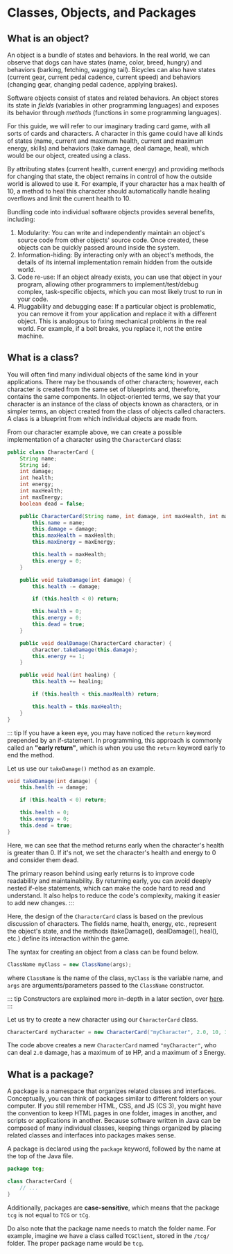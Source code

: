# Classes, Objects, and Packages

## What is an object?
An object is a bundle of states and behaviors. In the real world, we can observe that dogs can have states (name, color, breed, hungry) and behaviors (barking, fetching, wagging tail). Bicycles can also have states (current gear, current pedal cadence, current speed) and behaviors (changing gear, changing pedal cadence, applying brakes).

Software objects consist of states and related behaviors. An object stores its state in *fields* (variables in other programming languages) and exposes its behavior through *methods* (functions in some programming languages).

For this guide, we will refer to our imaginary trading card game, with all sorts of cards and characters. A character in this game could have all kinds of states (name, current and maximum health, current and maximum energy, skills) and behaviors (take damage, deal damage, heal), which would be our object, created using a class.

By attributing states (current health, current energy) and providing methods for changing that state, the object remains in control of how the outside world is allowed to use it. For example, if your character has a max health of 10, a method to heal this character should automatically handle healing overflows and limit the current health to 10.

Bundling code into individual software objects provides several benefits, including:
1. Modularity: You can write and independently maintain an object's source code from other objects' source code. Once created, these objects can be quickly passed around inside the system.
2. Information-hiding: By interacting only with an object's methods, the details of its internal implementation remain hidden from the outside world.
3. Code re-use: If an object already exists, you can use that object in your program, allowing other programmers to implement/test/debug complex, task-specific objects, which you can most likely trust to run in your code.
4. Pluggability and debugging ease: If a particular object is problematic, you can remove it from your application and replace it with a different object. This is analogous to fixing mechanical problems in the real world. For example, if a bolt breaks, you replace it, not the entire machine.

## What is a class?
You will often find many individual objects of the same kind in your applications. There may be thousands of other characters; however, each character is created from the same set of blueprints and, therefore, contains the same components. In object-oriented terms, we say that your character is an instance of the class of objects known as characters, or in simpler terms, an object created from the class of objects called characters. A class is a blueprint from which individual objects are made from.

From our character example above, we can create a possible implementation of a character using the `CharacterCard` class:
```java
public class CharacterCard {
    String name;
    String id;
    int damage;
    int health;
    int energy;
    int maxHealth;
    int maxEnergy;
    boolean dead = false;

    public CharacterCard(String name, int damage, int maxHealth, int maxEnergy) {
        this.name = name;
        this.damage = damage;
        this.maxHealth = maxHealth;
        this.maxEnergy = maxEnergy;

        this.health = maxHealth;
        this.energy = 0;
    }

    public void takeDamage(int damage) {
        this.health -= damage;

        if (this.health < 0) return;

        this.health = 0;
        this.energy = 0;
        this.dead = true;
    }

    public void dealDamage(CharacterCard character) {
        character.takeDamage(this.damage);
        this.energy += 1;
    }

    public void heal(int healing) {
        this.health += healing;

        if (this.health < this.maxHealth) return;

        this.health = this.maxHealth;
    }
}
```

::: tip
If you have a keen eye, you may have noticed the `return` keyword prepended by an if-statement. In programming, this approach is commonly called an **"early return"**, which is when you use the `return` keyword early to end the method. 

Let us use our `takeDamage()` method as an example.
```java
void takeDamage(int damage) {
    this.health -= damage;

    if (this.health < 0) return;

    this.health = 0;
    this.energy = 0;
    this.dead = true;
}
```
Here, we can see that the method returns early when the character's health is greater than 0. If it's not, we set the character's health and energy to 0 and consider them dead.

The primary reason behind using early returns is to improve code readability and maintainability. By returning early, you can avoid deeply nested if-else statements, which can make the code hard to read and understand. It also helps to reduce the code's complexity, making it easier to add new changes.
:::

Here, the design of the `CharacterCard` class is based on the previous discussion of characters. The fields name, health, energy, etc., represent the object's state, and the methods (takeDamage(), dealDamage(), heal(), etc.) define its interaction within the game.

The syntax for creating an object from a class can be found below.
```java
ClassName myClass = new ClassName(args);
```
where `ClassName` is the name of the class, `myClass` is the variable name, and `args` are arguments/parameters passed to the `ClassName` constructor.

::: tip
Constructors are explained more in-depth in a later section, over [here](../2/classes-extension.html#defining-class-constructors).
:::

Let us try to create a new character using our `CharacterCard` class. 
```java
CharacterCard myCharacter = new CharacterCard("myCharacter", 2.0, 10, 3);
```
The code above creates a new `CharacterCard` named `"myCharacter"`, who can deal `2.0` damage, has a maximum of `10` HP, and a maximum of `3` Energy.

## What is a package?
A package is a namespace that organizes related classes and interfaces. Conceptually, you can think of packages similar to different folders on your computer. If you still remember HTML, CSS, and JS (CS 3), you might have the convention to keep HTML pages in one folder, images in another, and scripts or applications in another. Because software written in Java can be composed of many individual classes, keeping things organized by placing related classes and interfaces into packages makes sense.

A package is declared using the `package` keyword, followed by the name at the top of the Java file.

```java
package tcg;

class CharacterCard {
    // ...
}
```

Additionally, packages are **case-sensitive**, which means that the package `tcg` is not equal to `TCG` or `tCg`.

Do also note that the package name needs to match the folder name. For example, imagine we have a class called `TCGClient`, stored in the `/tcg/` folder. The proper package name would be `tcg`.